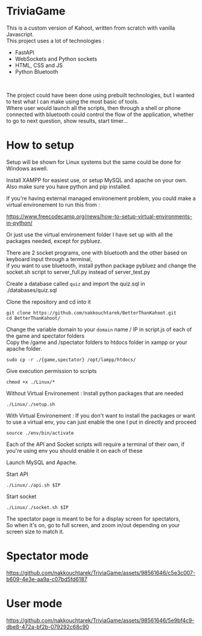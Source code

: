 # TriviaGame

This is a custom version of Kahoot, written from scratch with vanilla Javascript.
<br/>
This project uses a lot of technologies : <br/>
* FastAPI
* WebSockets and Python sockets
* HTML, CSS and JS
* Python Bluetooth
<br/>

The project could have been done using prebuilt technologies, but I wanted to test what I can make using the most basic of tools.<br/>
Where user would launch all the scripts, then through a shell or phone connected with bluetooth could control the flow of the application,
whether to go to next question, show results, start timer...

# How to setup

Setup will be shown for Linux systems but the same could be done for Windows aswell.<br/>

Install XAMPP for easiest use, or setup MySQL and apache on your own.<br/>
Also make sure you have python and pip installed.<br/>

If you're having external managed environement problem, you could make a virtual environement to run this from :<br/>

https://www.freecodecamp.org/news/how-to-setup-virtual-environments-in-python/<br/>

Or just use the virtual environement folder I have set up with all the packages needed, except for pybluez. <br/>

There are 2 socket programs, one with bluetooth and the other based on keyboard input through a terminal, <br/>
if you want to use bluetooth, install python package pybluez and change the socket.sh script to server_full.py instead of server_test.py<br/>

Create a database called `quiz` and import the quiz.sql in ./databases/quiz.sql<br/>

Clone the repository and cd into it

```
git clone https://github.com/nakkouchtarek/BetterThanKahoot.git
cd BetterThanKahoot/
```

Change the variable domain to your `domain` name / IP in script.js of each of the game and spectator folders<br/>
Copy the /game and /spectator folders to htdocs folder in xampp or your apache folder.

```
sudo cp -r ./{game,spectator} /opt/lampp/htdocs/
```

Give execution permission to scripts

```
chmod +x ./Linux/*
```

Without Virtual Environement : Install python packages that are needed

```
./Linux/./setup.sh
```

With Virtual Environement : If you don't want to install the packages or want to use a virtual env, you can just enable the one I put in directly and proceed

```
source ./env/bin/activate
```

Each of the API and Socket scripts will require a terminal of their own, if you're using env you should enable it on each of these <br/>

Launch MySQL and Apache.

Start API

```
./Linux/./api.sh $IP
```

Start socket

```
./Linux/./socket.sh $IP
```

The spectator page is meant to be for a display screen for spectators, <br/>
So when it's on, go to full screen, and zoom in/out depending on your screen size to match it.<br/>


# Spectator mode

https://github.com/nakkouchtarek/TriviaGame/assets/98561646/c5e3c007-b609-4e3e-aa9a-c07bd5fd6187

# User mode

https://github.com/nakkouchtarek/TriviaGame/assets/98561646/5e9bf4c9-dbe8-472a-bf2b-079292c68c90



